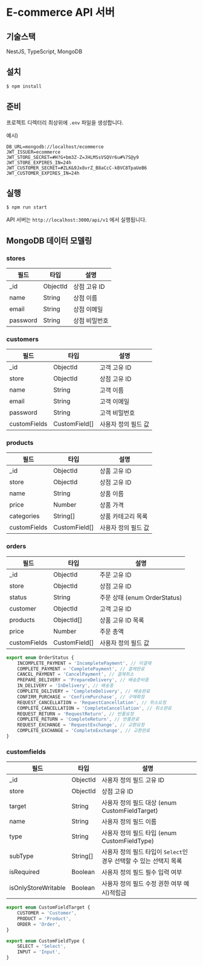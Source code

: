 # E-commerce API 서버

## 기술스택

NestJS, TypeScript, MongoDB

## 설치

```bash
$ npm install
```

## 준비

프로젝트 디렉터리 최상위에 `.env` 파일을 생성합니다.

예시)

```
DB_URL=mongodb://localhost/ecommerce
JWT_ISSUER=ecommerce
JWT_STORE_SECRET=#H?G+bm3Z-Z=JHLMSsVSQVr6u#%7S@y9
JWT_STORE_EXPIRES_IN=24h
JWT_CUSTOMER_SECRET=#ZLK&9Jx8vrZ_B8aCcC-kBVC8TpaUeB6
JWT_CUSTOMER_EXPIRES_IN=24h
```

## 실행

```bash
$ npm run start
```

API 서버는 `http://localhost:3000/api/v1` 에서 실행됩니다.

## MongoDB 데이터 모델링

### stores

|필드|타입|설명|
|------|---|---|
|\_id|ObjectId|상점 고유 ID|
|name|String|상점 이름|
|email|String|상점 이메일|
|password|String|상점 비밀번호|

### customers

|필드|타입|설명|
|------|---|---|
|\_id|ObjectId|고객 고유 ID|
|store|ObjectId|상점 고유 ID|
|name|String|고객 이름|
|email|String|고객 이메일|
|password|String|고객 비밀번호|
|customFields|CustomField[]|사용자 정의 필드 값|

### products

|필드|타입|설명|
|------|---|---|
|\_id|ObjectId|상품 고유 ID|
|store|ObjectId|상점 고유 ID|
|name|String|상품 이름|
|price|Number|상품 가격|
|categories|String[]|상품 카테고리 목록|
|customFields|CustomField[]|사용자 정의 필드 값|

### orders

|필드|타입|설명|
|------|---|---|
|\_id|ObjectId|주문 고유 ID|
|store|ObjectId|상점 고유 ID|
|status|String|주문 상태 (enum OrderStatus)|
|customer|ObjectId|고객 고유 ID|
|products|ObjectId[]|상품 고유 ID 목록|
|price|Number|주문 총액|
|customFields|CustomField[]|사용자 정의 필드 값|

```typescript
export enum OrderStatus {
    INCOMPLETE_PAYMENT = 'IncompletePayment', // 미결제
    COMPLETE_PAYMENT = 'CompletePayment', // 결제완료
    CANCEL_PAYMENT = 'CancelPayment', // 결제취소
    PREPARE_DELIVERY = 'PrepareDelivery', // 배송준비중
    IN_DELIVERY = 'InDelivery', // 배송중
    COMPLETE_DELIVERY = 'CompleteDelivery', // 배송완료
    CONFIRM_PURCHASE = 'ConfirmPurchase', // 구매확정
    REQUEST_CANCELLATION = 'RequestCancellation', // 취소요청
    COMPLETE_CANCELLATION = 'CompleteCancellation', // 취소완료
    REQUEST_RETURN = 'RequestReturn', // 반품요청
    COMPLETE_RETURN = 'CompleteReturn', // 반품완료
    REQUEST_EXCHANGE = 'RequestExchange', // 교환요청
    COMPLETE_EXCHANGE = 'CompleteExchange', // 교환완료
}
```

### customfields

|필드|타입|설명|
|------|---|---|
|\_id|ObjectId|사용자 정의 필드 고유 ID|
|store|ObjectId|상점 고유 ID|
|target|String|사용자 정의 필드 대상 (enum CustomFieldTarget)|
|name|String|사용자 정의 필드 이름|
|type|String|사용자 정의 필드 타입 (enum CustomFieldType)|
|subType|String[]|사용자 정의 필드 타입이 `Select`인 경우 선택할 수 있는 선택지 목록|
|isRequired|Boolean|사용자 정의 필드 필수 입력 여부|
|isOnlyStoreWritable|Boolean|사용자 정의 필드 수정 권한 여부 예시)적립금|

```typescript
export enum CustomFieldTarget {
    CUSTOMER = 'Customer',
    PRODUCT = 'Product',
    ORDER = 'Order',
}
```

```typescript
export enum CustomFieldType {
    SELECT = 'Select',
    INPUT = 'Input',
}
```
